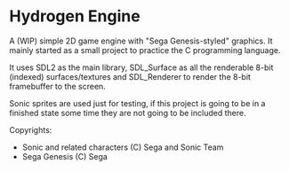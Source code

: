 # Hydrogen Engine
A (WIP) simple 2D game engine with "Sega Genesis-styled" graphics.
It mainly started as a small project to practice the C programming language.

It uses SDL2 as the main library, SDL_Surface as all the renderable 8-bit (indexed) surfaces/textures
and SDL_Renderer to render the 8-bit framebuffer to the screen.

Sonic sprites are used just for testing, if this project is going to be in a finished state some time
they are not going to be included there.

Copyrights:
- Sonic and related characters (C) Sega and Sonic Team
- Sega Genesis (C) Sega
